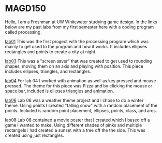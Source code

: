 # MAGD150


Hello, I am a Freshman at UW Whitewater studying game design. In the links below are my past labs from my first semester here with a coding program called processing. 

[lab01](https://github.com/conrad1985/MAGD150/blob/gh-pages/F17MAGD150LAB01_ConradMustell.pde)
This was the first progect with the processing program which was mainly to get used to the program and how it works. It includes ellipses rectangles and points to create a city at night. 

[lab03](https://github.com/conrad1985/MAGD150/blob/gh-pages/f17_magd150_lab03_conradmustell.pde)
This was a "screen saver" that was created to get used to rounding shapes, moving them on an axis and playing with position. This piece includes ellipses, triangles, and rectangles.

[lab04](https://github.com/conrad1985/MAGD150/blob/gh-pages/s17magd150lab04_Mustell.pde)
For lab 04 I worked with animation as well as key pressed and mouse pressed. The theme for this piece was Pizza and by clicking the mouse or space bar, included is ellipses triangles and animation.

[lab06](https://github.com/conrad1985/MAGD150/blob/gh-pages/f17magd150lab06_mustell.pde)
Lab 06 was a weather theme project and I chose to do a winter theme. Using points I created "falling snow" with a random placement of the points. Included is random point placement, ellipses, points, class, and arcs.

[lab08](https://github.com/conrad1985/MAGD150/blob/gh-pages/fall17_magd150_lab08_Mustell.pde)
Lab 08 contained a movie poster that I created which I based off a game I wanted to make. Using different shades of pinks and multiple rectangels I had created a sunset with a tree off the the side. This was created using just rectangles. 
